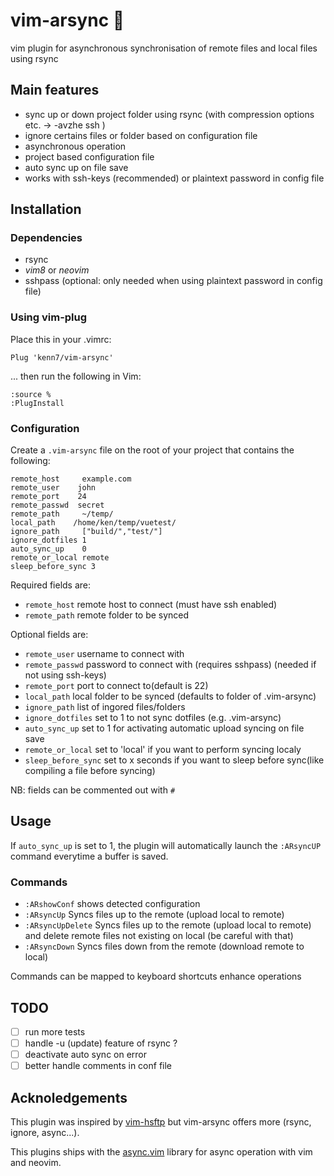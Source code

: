 # vim-arsync :octopus:
vim plugin for asynchronous synchronisation of remote files and local files using rsync

## Main features
- sync up or down project folder using rsync (with compression options etc. -> -avzhe ssh )
- ignore certains files or folder based on configuration file
- asynchronous operation
- project based configuration file
- auto sync up on file save
- works with ssh-keys (recommended) or plaintext password in config file

## Installation
### Dependencies
- rsync
- *vim8* or *neovim*
- sshpass (optional: only needed when using plaintext password in config file)


### Using vim-plug
Place this in your .vimrc:

    Plug 'kenn7/vim-arsync'

... then run the following in Vim:

    :source %
    :PlugInstall
    
    
### Configuration
Create a ```.vim-arsync``` file on the root of your project that contains the following:

```
remote_host     example.com
remote_user    john
remote_port    24
remote_passwd  secret 
remote_path     ~/temp/
local_path    /home/ken/temp/vuetest/
ignore_path     ["build/","test/"]
ignore_dotfiles 1
auto_sync_up    0
remote_or_local remote
sleep_before_sync 3
```

Required fields are:
- ```remote_host```     remote host to connect (must have ssh enabled)
- ```remote_path```     remote folder to be synced

Optional fields are:
- ```remote_user```    username to connect with
- ```remote_passwd```  password to connect with (requires sshpass) (needed if not using ssh-keys) 
- ``remote_port``    port to connect to(default is 22)
- ```local_path```     local folder to be synced (defaults to folder of .vim-arsync)
- ```ignore_path```    list of ingored files/folders
- ```ignore_dotfiles``` set to 1 to not sync dotfiles (e.g. .vim-arsync)
- ```auto_sync_up```   set to 1 for activating automatic upload syncing on file save
- ```remote_or_local``` set to 'local' if you want to perform syncing localy
- ```sleep_before_sync```   set to x seconds if you want to sleep before sync(like compiling a file before syncing)

NB: fields can be commented out with ```#```
    
## Usage
If ```auto_sync_up``` is set to 1, the plugin will automatically launch the ```:ARsyncUP``` command
everytime a buffer is saved.

### Commands

- ```:ARshowConf``` shows detected configuration
- ```:ARsyncUp``` Syncs files up to the remote (upload local to remote)
- ```:ARsyncUpDelete``` Syncs files up to the remote (upload local to remote)
  and delete remote files not existing on local (be careful with that)
- ```:ARsyncDown``` Syncs files down from the remote (download remote to local)

Commands can be mapped to keyboard shortcuts enhance operations

## TODO

- [ ] run more tests
- [ ] handle -u (update) feature of rsync ?
- [ ] deactivate auto sync on error
- [ ] better handle comments in conf file

## Acknoledgements

This plugin was inspired by [vim-hsftp](https://github.com/hesselbom/vim-hsftp) but vim-arsync offers more (rsync, ignore, async...).

This plugins ships with the [async.vim](https://github.com/prabirshrestha/async.vim) library for async operation with vim and neovim.
